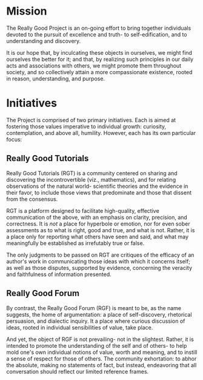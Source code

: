 # Mission

The Really Good Project is an on-going effort to bring together individuals
devoted to the pursuit of excellence and truth- to self-edification, and
to understanding and discovery.

It is our hope that, by inculcating these objects in ourselves, we might
find ourselves the better for it; and that, by realizing such principles
in our daily acts and associations with others, we might promote them
throughout society, and so collectively attain a more compassionate
existence, rooted in reason, understanding, and purpose.

# Initiatives

The Project is comprised of two primary initiatives. Each is aimed at
fostering those values imperative to individual growth: curiosity,
contemplation, and above all, humility. However, each has its own particular
focus:

## Really Good Tutorials

Really Good Tutorials (RGT) is a community centered on sharing and discovering
the incontrovertible (viz., mathematics), and for relating observations of the
natural world- scientific theories and the evidence in their favor, to include
those views that predominate and those that dissent from the consensus. 

RGT is a platform designed to facilitate high-quality, effective communication
of the above, with an emphasis on clarity, precision, and correctness. It is
_not_ a place for hyperbole or emotion, nor for even sober assessments as to
what is right, good and true, and what is not. Rather, it is a place only for
reporting what others have seen and said, and what may meaningfully be
established as irrefutably true or false.

The only judgments to be passed on RGT are critiques of the efficacy of an
author's work in communicating those ideas with which it concerns itself; as
well as those disputes, supported by evidence, concerning the veracity and
faithfulness of information presented.

## Really Good Forum

By contrast, the Really Good Forum (RGF) is meant to be, as the name suggests,
the home of argumentation: a place of self-discovery, rhetorical persuasion,
and dialectic inquiry. It a place where curious discussion of ideas, rooted in
individual sensibilities of value, take place. 

And yet, the object of RGF is not prevailing- not in the slightest. Rather, it
is intended to promote the understanding of the self and of others- to help
mold one's own individual notions of value, worth and meaning, and to instill a
sense of respect for those of others. The community exhortation: to abhor the
absolute, making no statements of fact, but instead, endeavoring that all
conversation should reflect our limited reference frames.
